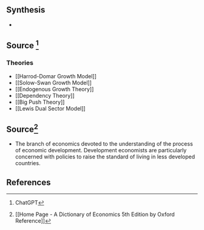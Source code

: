 ## Synthesis
- 
## Source [^1]
### Theories
- [[Harrod-Domar Growth Model]]
- [[Solow-Swan Growth Model]]
- [[Endogenous Growth Theory]]
- [[Dependency Theory]]
- [[Big Push Theory]]
- [[Lewis Dual Sector Model]]

## Source[^2]
- The branch of economics devoted to the understanding of the process of economic development. Development economists are particularly concerned with policies to raise the standard of living in less developed countries.
## References

[^1]: ChatGPT
[^2]: [[Home Page - A Dictionary of Economics 5th Edition by Oxford Reference]]
